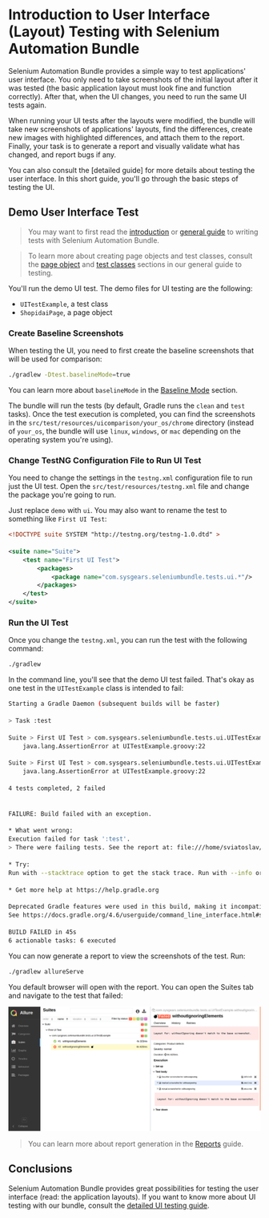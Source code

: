 # Introduction to User Interface (Layout) Testing with Selenium Automation Bundle

Selenium Automation Bundle provides a simple way to test applications' user interface. You only need to take screenshots
of the initial layout after it was tested (the basic application layout must look fine and function correctly). After
that, when the UI changes, you need to run the same UI tests again.

When running your UI tests after the layouts were modified, the bundle will take new screenshots of applications'
layouts, find the differences, create new images with highlighted differences, and attach them to the report. Finally,
your task is to generate a report and visually validate what has changed, and report bugs if any.

You can also consult the [detailed guide] for more details about testing the user interface. In this short guide,
you'll go through the basic steps of testing the UI.

## Demo User Interface Test

> You may want to first read the [introduction] or [general guide] to writing tests with Selenium Automation Bundle.

> To learn more about creating page objects and test classes, consult the [page object] and [test classes] sections in
our general guide to testing.

You'll run the demo UI test. The demo files for UI testing are the following:

* `UITestExample`, a test class
* `ShopidaiPage`, a page object

### Create Baseline Screenshots

When testing the UI, you need to first create the baseline screenshots that will be used for comparison:

```bash
./gradlew -Dtest.baselineMode=true
```

You can learn more about `baselineMode` in the [Baseline Mode] section.

The bundle will run the tests (by default, Gradle runs the `clean` and `test` tasks). Once the test execution is
completed, you can find the screenshots in the `src/test/resources/uicomparison/your_os/chrome` directory (instead of
`your_os`, the bundle will use `linux`, `windows`, or `mac` depending on the operating system you're using).

### Change TestNG Configuration File to Run UI Test

You need to change the settings in the `testng.xml` configuration file to run just the UI test. Open the
`src/test/resources/testng.xml` file and change the package you're going to run.

Just replace `demo` with `ui`. You may also want to rename the test to something like `First UI Test`:

```xml
<!DOCTYPE suite SYSTEM "http://testng.org/testng-1.0.dtd" >

<suite name="Suite">
    <test name="First UI Test">
        <packages>
            <package name="com.sysgears.seleniumbundle.tests.ui.*"/>
        </packages>
    </test>
</suite>
```

### Run the UI Test

Once you change the `testng.xml`, you can run the test with the following command:

```bash
./gradlew
```

In the command line, you'll see that the demo UI test failed. That's okay as one test in the `UITestExample` class is
intended to fail:

```bash
Starting a Gradle Daemon (subsequent builds will be faster)

> Task :test

Suite > First UI Test > com.sysgears.seleniumbundle.tests.ui.UITestExample.withoutIgnoringElements FAILED
    java.lang.AssertionError at UITestExample.groovy:22

Suite > First UI Test > com.sysgears.seleniumbundle.tests.ui.UITestExample.withoutIgnoringElements FAILED
    java.lang.AssertionError at UITestExample.groovy:22

4 tests completed, 2 failed


FAILURE: Build failed with an exception.

* What went wrong:
Execution failed for task ':test'.
> There were failing tests. See the report at: file:///home/sviatoslav/projects/selenium-automation-bundle/build/reports/tests/test/index.html

* Try:
Run with --stacktrace option to get the stack trace. Run with --info or --debug option to get more log output. Run with --scan to get full insights.

* Get more help at https://help.gradle.org

Deprecated Gradle features were used in this build, making it incompatible with Gradle 5.0.
See https://docs.gradle.org/4.6/userguide/command_line_interface.html#sec:command_line_warnings

BUILD FAILED in 45s
6 actionable tasks: 6 executed
```

You can now generate a report to view the screenshots of the test. Run:

```bash
./gradlew allureServe
```

You default browser will open with the report. You can open the Suites tab and navigate to the test that failed:

<p align="center">
    <img src="./images/selenium-automation-bundle-failed-ui-test-screenshots-dont-match.png"
         alt="Selenium Automation Bundle - Failed UI test, screenshots don't match" />
</p>

> You can learn more about report generation in the [Reports] guide.

## Conclusions

Selenium Automation Bundle provides great possibilities for testing the user interface (read: the application layouts).
If you want to know more about UI testing with our bundle, consult the [detailed UI testing guide].

[detailed UI testing guide]: https://github.com/sysgears/selenium-automation-bundle/blob/docs/docs/fundamentals/General%20Concept%20and%20Testing%20Flow.md
[introduction]: https://github.com/sysgears/selenium-automation-bundle/blob/docs/docs/Introduction%20to%20Writing%20Tests.md
[general guide]: https://github.com/sysgears/selenium-automation-bundle/blob/docs/docs/fundamentals/Writing%20Tests.md
[page object]: https://github.com/sysgears/selenium-automation-bundle/blob/docs/docs/fundamentals/Writing%20Tests.md#creating-a-page-object
[test classes]: https://github.com/sysgears/selenium-automation-bundle/blob/docs/docs/fundamentals/Writing%20Tests.md#creating-a-test
[baseline mode]: https://github.com/sysgears/selenium-automation-bundle/blob/docs/docs/fundamentals/UI%20Testing/Baseline%20Mode.md
[reports]: https://github.com/sysgears/selenium-automation-bundle/blob/docs/docs/fundamentals/Reporting.md